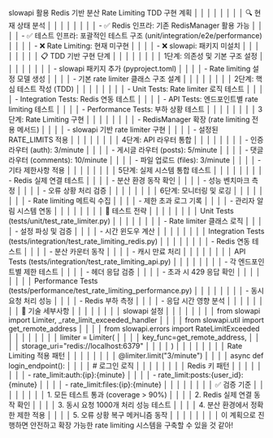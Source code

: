 slowapi 활용 Redis 기반 분산 Rate Limiting TDD 구현 계획                                      │ │
│ │                                                                                               │ │
│ │ 🔍 현재 상태 분석                                                                             │ │
│ │                                                                                               │ │
│ │ - ✅ Redis 인프라: 기존 RedisManager 활용 가능                                                 │ │
│ │ - ✅ 테스트 인프라: 포괄적인 테스트 구조 (unit/integration/e2e/performance)                    │ │
│ │ - ❌ Rate Limiting: 현재 미구현                                                                │ │
│ │ - ❌ slowapi: 패키지 미설치                                                                    │ │
│ │                                                                                               │ │
│ │ 📋 TDD 기반 구현 단계                                                                         │ │
│ │                                                                                               │ │
│ │ 1단계: 의존성 및 기본 구조 설정                                                               │ │
│ │                                                                                               │ │
│ │ - slowapi 패키지 추가 (pyproject.toml)                                                        │ │
│ │ - Rate limiting 설정 모델 생성                                                                │ │
│ │ - 기본 rate limiter 클래스 구조 설계                                                          │ │
│ │                                                                                               │ │
│ │ 2단계: 핵심 테스트 작성 (TDD)                                                                 │ │
│ │                                                                                               │ │
│ │ - Unit Tests: Rate limiter 로직 테스트                                                        │ │
│ │ - Integration Tests: Redis 연동 테스트                                                        │ │
│ │ - API Tests: 엔드포인트별 rate limiting 테스트                                                │ │
│ │ - Performance Tests: 부하 상황 테스트                                                         │ │
│ │                                                                                               │ │
│ │ 3단계: Rate Limiting 구현                                                                     │ │
│ │                                                                                               │ │
│ │ - RedisManager 확장 (rate limiting 전용 메서드)                                               │ │
│ │ - slowapi 기반 rate limiter 구현                                                              │ │
│ │ - 설정된 RATE_LIMITS 적용                                                                     │ │
│ │                                                                                               │ │
│ │ 4단계: API 라우터 통합                                                                        │ │
│ │                                                                                               │ │
│ │ - 인증 라우터 (auth): 3/minute                                                                │ │
│ │ - 게시글 라우터 (posts): 5/minute                                                             │ │
│ │ - 댓글 라우터 (comments): 10/minute                                                           │ │
│ │ - 파일 업로드 (files): 3/minute                                                               │ │
│ │ - 기타 제한사항 적용                                                                          │ │
│ │                                                                                               │ │
│ │ 5단계: 실제 시스템 통합 테스트                                                                │ │
│ │                                                                                               │ │
│ │ - Redis 실제 연결 테스트                                                                      │ │
│ │ - 분산 환경 동작 확인                                                                         │ │
│ │ - 성능 벤치마크 측정                                                                          │ │
│ │ - 오류 상황 처리 검증                                                                         │ │
│ │                                                                                               │ │
│ │ 6단계: 모니터링 및 로깅                                                                       │ │
│ │                                                                                               │ │
│ │ - Rate limiting 메트릭 수집                                                                   │ │
│ │ - 제한 초과 로그 기록                                                                         │ │
│ │ - 관리자 알림 시스템 연동                                                                     │ │
│ │                                                                                               │ │
│ │ 🧪 테스트 전략                                                                                │ │
│ │                                                                                               │ │
│ │ Unit Tests (tests/unit/test_rate_limiter.py)                                                  │ │
│ │                                                                                               │ │
│ │ - Rate limiter 클래스 로직                                                                    │ │
│ │ - 설정 파싱 및 검증                                                                           │ │
│ │ - 시간 윈도우 계산                                                                            │ │
│ │                                                                                               │ │
│ │ Integration Tests (tests/integration/test_rate_limiting_redis.py)                             │ │
│ │                                                                                               │ │
│ │ - Redis 연동 테스트                                                                           │ │
│ │ - 분산 카운터 동작                                                                            │ │
│ │ - 캐시 만료 처리                                                                              │ │
│ │                                                                                               │ │
│ │ API Tests (tests/integration/test_rate_limiting_api.py)                                       │ │
│ │                                                                                               │ │
│ │ - 각 엔드포인트별 제한 테스트                                                                 │ │
│ │ - 헤더 응답 검증                                                                              │ │
│ │ - 초과 시 429 응답 확인                                                                       │ │
│ │                                                                                               │ │
│ │ Performance Tests (tests/performance/test_rate_limiting_performance.py)                       │ │
│ │                                                                                               │ │
│ │ - 동시 요청 처리 성능                                                                         │ │
│ │ - Redis 부하 측정                                                                             │ │
│ │ - 응답 시간 영향 분석                                                                         │ │
│ │                                                                                               │ │
│ │ 🔧 기술 세부사항                                                                              │ │
│ │                                                                                               │ │
│ │ slowapi 설정                                                                                  │ │
│ │                                                                                               │ │
│ │ from slowapi import Limiter, _rate_limit_exceeded_handler                                     │ │
│ │ from slowapi.util import get_remote_address                                                   │ │
│ │ from slowapi.errors import RateLimitExceeded                                                  │ │
│ │                                                                                               │ │
│ │ limiter = Limiter(                                                                            │ │
│ │     key_func=get_remote_address,                                                              │ │
│ │     storage_uri="redis://localhost:6379"                                                      │ │
│ │ )                                                                                             │ │
│ │                                                                                               │ │
│ │ Rate Limiting 적용 패턴                                                                       │ │
│ │                                                                                               │ │
│ │ @limiter.limit("3/minute")                                                                    │ │
│ │ async def login_endpoint():                                                                   │ │
│ │     # 로그인 로직                                                                             │ │
│ │                                                                                               │ │
│ │ Redis 키 패턴                                                                                 │ │
│ │                                                                                               │ │
│ │ - rate_limit:auth:{ip}:{minute}                                                               │ │
│ │ - rate_limit:posts:{user_id}:{minute}                                                         │ │
│ │ - rate_limit:files:{ip}:{minute}                                                              │ │
│ │                                                                                               │ │
│ │ ✅ 검증 기준                                                                                   │ │
│ │                                                                                               │ │
│ │ 1. 모든 테스트 통과 (coverage > 90%)                                                          │ │
│ │ 2. Redis 실제 연결 동작 확인                                                                  │ │
│ │ 3. 동시 요청 1000개 처리 성능 테스트                                                          │ │
│ │ 4. 분산 환경에서 정확한 제한 적용                                                             │ │
│ │ 5. 오류 상황 복구 메커니즘 동작                                                               │ │
│ │                                                                                               │ │
│ │ 이 계획으로 진행하면 안전하고 확장 가능한 rate limiting 시스템을 구축할 수 있을 것 같아! 